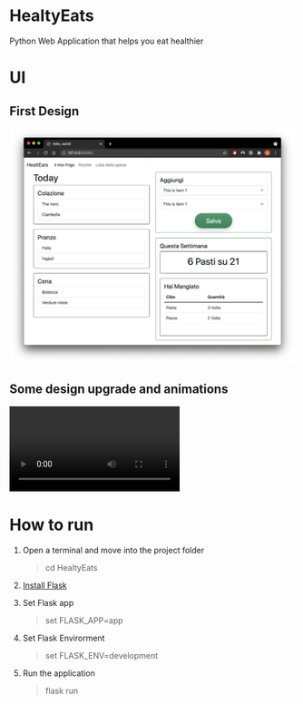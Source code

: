 # HealtyEats
Python Web Application that helps you eat healthier

# UI

## First Design

![img]( https://github.com/follen99/HealtyEats/blob/main/Media/Screenshots/FirstUI.png?raw=true )

## Some design upgrade and animations

![video](https://github.com/follen99/HealtyEats/blob/main/Media/Screenshots/demo_animazioni.mov?raw=true)

# How to run

1. Open a terminal and move into the project folder

   > cd HealtyEats

2. [Install Flask](https://flask.palletsprojects.com/en/2.0.x/installation/)

3. Set Flask app

   > set FLASK_APP=app

4. Set Flask Envirorment

   > set FLASK_ENV=development

5. Run the application

   > flask run
